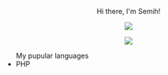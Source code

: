 <p align="center">Hi there, I'm Semih!</p>
<p align="center"><img src="https://github-readme-stats.vercel.app/api?username=TrFolwe"><p/>
<p align="center"><img src="https://github-readme-stats.vercel.app/api/top-langs/?username=TrFolwe&layout=compact"><p/>
<ul>
  My pupular languages
  <li>PHP</li>
</ul>
